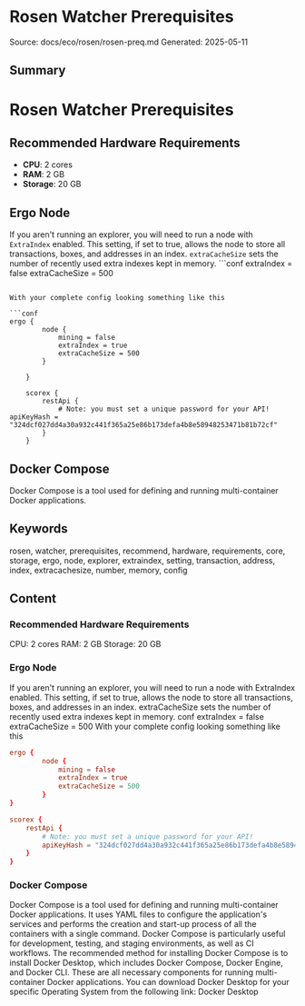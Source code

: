 # Rosen Watcher Prerequisites
Source: docs/eco/rosen/rosen-preq.md
Generated: 2025-05-11

## Summary
# Rosen Watcher Prerequisites

## Recommended Hardware Requirements

- **CPU**: 2 cores
- **RAM**: 2 GB
- **Storage**: 20 GB

## Ergo Node

If you aren't running an explorer, you will need to run a node with `ExtraIndex` enabled. This setting, if set to true, allows the node to store all transactions, boxes, and addresses in an index. `extraCacheSize` sets the number of recently used extra indexes kept in memory. ```conf
extraIndex = false
extraCacheSize = 500
```

With your complete config looking something like this

```conf
ergo {
        node {
            mining = false
            extraIndex = true
            extraCacheSize = 500
        }

    }
        
    scorex {
        restApi {
            # Note: you must set a unique password for your API! apiKeyHash = "324dcf027dd4a30a932c441f365a25e86b173defa4b8e58948253471b81b72cf"
        }
    }
```

## Docker Compose

Docker Compose is a tool used for defining and running multi-container Docker applications.

## Keywords
rosen, watcher, prerequisites, recommend, hardware, requirements, core, storage, ergo, node, explorer, extraindex, setting, transaction, address, index, extracachesize, number, memory, config

## Content
### Recommended Hardware Requirements
CPU: 2 cores
RAM: 2 GB
Storage: 20 GB

### Ergo Node
If you aren't running an explorer, you will need to run a node with ExtraIndex enabled. This setting, if set to true, allows the node to store all transactions, boxes, and addresses in an index. extraCacheSize sets the number of recently used extra indexes kept in memory.
conf
extraIndex = false
extraCacheSize = 500
With your complete config looking something like this
```conf
ergo {
        node {
            mining = false
            extraIndex = true
            extraCacheSize = 500
        }
}

scorex {
    restApi {
        # Note: you must set a unique password for your API!
        apiKeyHash = "324dcf027dd4a30a932c441f365a25e86b173defa4b8e58948253471b81b72cf"
    }
}
```

### Docker Compose
Docker Compose is a tool used for defining and running multi-container Docker applications. It uses YAML files to configure the application's services and performs the creation and start-up process of all the containers with a single command. Docker Compose is particularly useful for development, testing, and staging environments, as well as CI workflows.
The recommended method for installing Docker Compose is to install Docker Desktop, which includes Docker Compose, Docker Engine, and Docker CLI. These are all necessary components for running multi-container Docker applications.
You can download Docker Desktop for your specific Operating System from the following link: Docker Desktop
